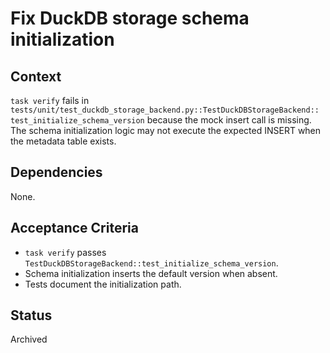 # Fix DuckDB storage schema initialization

## Context
`task verify` fails in
`tests/unit/test_duckdb_storage_backend.py::TestDuckDBStorageBackend::`
`test_initialize_schema_version`
because the mock insert call is missing. The schema initialization logic may
not execute the expected INSERT when the metadata table exists.

## Dependencies
None.

## Acceptance Criteria
- `task verify` passes `TestDuckDBStorageBackend::test_initialize_schema_version`.
- Schema initialization inserts the default version when absent.
- Tests document the initialization path.

## Status
Archived
